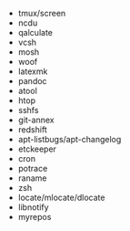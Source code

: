 
* tmux/screen
* ncdu
* qalculate
* vcsh
* mosh
* woof
* latexmk
* pandoc
* atool
* htop
* sshfs
* git-annex
* redshift
* apt-listbugs/apt-changelog
* etckeeper
* cron
* potrace
* raname
* zsh
* locate/mlocate/dlocate
* libnotify
* myrepos
